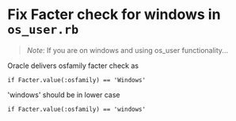 # Fix Facter check for windows in `os_user.rb`

> _Note_:  If you are on windows and using os_user functionality...

Oracle delivers osfamily facter check as

```
if Facter.value(:osfamily) == 'Windows'
```

'windows' should be in lower case

```
if Facter.value(:osfamily) == 'windows'
```